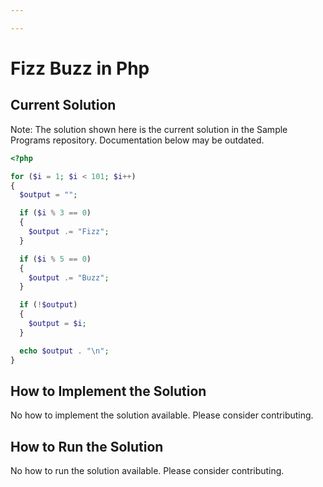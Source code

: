 ```yaml
---

---
```


# Fizz Buzz in Php

## Current Solution

Note: The solution shown here is the current solution in the Sample Programs repository. Documentation below may be outdated.

```Php
<?php

for ($i = 1; $i < 101; $i++)
{
  $output = "";

  if ($i % 3 == 0)
  {
    $output .= "Fizz";
  }

  if ($i % 5 == 0)
  {
    $output .= "Buzz";
  }

  if (!$output)
  {
    $output = $i;
  }

  echo $output . "\n";
}

```

## How to Implement the Solution

No how to implement the solution available. Please consider contributing.

## How to Run the Solution

No how to run the solution available. Please consider contributing.